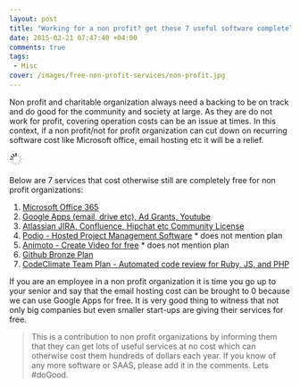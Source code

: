 ```yaml
---
layout: post
title: "Working for a non profit? get these 7 useful software completely free"
date: 2015-02-21 07:47:40 +04:00
comments: true
tags:
 - Misc
cover: /images/free-non-profit-services/non-profit.jpg
---
```


Non profit and charitable organization always need a backing to be on track and do good for the community and society
at large. As they are do not work for profit, covering operation costs can be an issue at times. In this context, if a
non profit/not for profit organization can cut down on recurring software cost like Microsoft office, email hosting
etc it will be a relief. 

<img class="center" src="/images/generic/loading.gif" data-echo="/images/free-non-profit-services/non-profit.jpg" title="Help non profit organizations" alt="Help non profit organizations">

Below are 7 services that cost otherwise still are completely free for non profit organizations:
<!-- more -->

1. [Microsoft Office 365](http://www.microsoft.com/about/corporatecitizenship/en-us/office365-for-nonprofits/)
1. [Google Apps (email, drive etc), Ad Grants, Youtube](http://www.google.com/nonprofits/products/)
1. [Atlassian JIRA, Confluence, Hipchat etc Community License](https://www.atlassian.com/software/views/community-license-request)
1. [Podio - Hosted Project Management Software](https://podio.com/webforms/149199/4201) * does not mention plan
1. [Animoto - Create Video for free](https://animoto.com/cause) * does not mention plan
1. [Github Bronze Plan](https://github.com/nonprofit)
1. [CodeClimate Team Plan - Automated code review for Ruby, JS, and PHP](https://codeclimate.com/nonprofit)

If you are an employee in a non profit organization it is time you go up to your senior and say that the email hosting
cost can be brought to 0 because we can use Google Apps for free. It is very good thing to witness that not only big
companies but even smaller start-ups are giving their services for free.
  
> This is a contribution to non profit organizations by informing them that they can get lots of useful services at no
> cost which can otherwise cost them hundreds of dollars each year. If you know of any more software or SAAS, please
> add it in the comments. Lets #doGood.